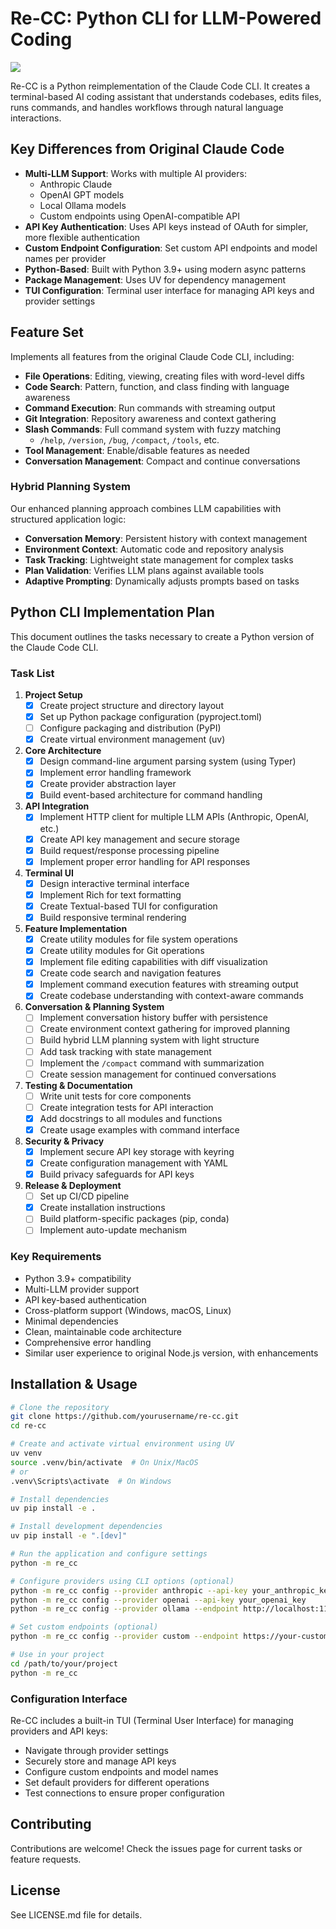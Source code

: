 # Re-CC: Python CLI for LLM-Powered Coding

![](https://img.shields.io/badge/Python-3.9%2B-blue?style=flat-square)

Re-CC is a Python reimplementation of the Claude Code CLI. It creates a terminal-based AI coding assistant that understands codebases, edits files, runs commands, and handles workflows through natural language interactions.

## Key Differences from Original Claude Code

- **Multi-LLM Support**: Works with multiple AI providers:
  - Anthropic Claude
  - OpenAI GPT models
  - Local Ollama models
  - Custom endpoints using OpenAI-compatible API
- **API Key Authentication**: Uses API keys instead of OAuth for simpler, more flexible authentication
- **Custom Endpoint Configuration**: Set custom API endpoints and model names per provider
- **Python-Based**: Built with Python 3.9+ using modern async patterns
- **Package Management**: Uses UV for dependency management
- **TUI Configuration**: Terminal user interface for managing API keys and provider settings

## Feature Set

Implements all features from the original Claude Code CLI, including:

- **File Operations**: Editing, viewing, creating files with word-level diffs
- **Code Search**: Pattern, function, and class finding with language awareness
- **Command Execution**: Run commands with streaming output
- **Git Integration**: Repository awareness and context gathering
- **Slash Commands**: Full command system with fuzzy matching
  - `/help`, `/version`, `/bug`, `/compact`, `/tools`, etc.
- **Tool Management**: Enable/disable features as needed
- **Conversation Management**: Compact and continue conversations

### Hybrid Planning System

Our enhanced planning approach combines LLM capabilities with structured application logic:

- **Conversation Memory**: Persistent history with context management
- **Environment Context**: Automatic code and repository analysis
- **Task Tracking**: Lightweight state management for complex tasks
- **Plan Validation**: Verifies LLM plans against available tools
- **Adaptive Prompting**: Dynamically adjusts prompts based on tasks

## Python CLI Implementation Plan

This document outlines the tasks necessary to create a Python version of the Claude Code CLI.

### Task List

1. **Project Setup**
   - [x] Create project structure and directory layout
   - [x] Set up Python package configuration (pyproject.toml)
   - [ ] Configure packaging and distribution (PyPI)
   - [x] Create virtual environment management (uv)

2. **Core Architecture**
   - [x] Design command-line argument parsing system (using Typer)
   - [x] Implement error handling framework
   - [x] Create provider abstraction layer
   - [x] Build event-based architecture for command handling

3. **API Integration**
   - [x] Implement HTTP client for multiple LLM APIs (Anthropic, OpenAI, etc.)
   - [x] Create API key management and secure storage
   - [x] Build request/response processing pipeline
   - [x] Implement proper error handling for API responses

4. **Terminal UI**
   - [x] Design interactive terminal interface
   - [x] Implement Rich for text formatting
   - [x] Create Textual-based TUI for configuration
   - [x] Build responsive terminal rendering

5. **Feature Implementation**
   - [x] Create utility modules for file system operations
   - [x] Create utility modules for Git operations
   - [x] Implement file editing capabilities with diff visualization
   - [x] Create code search and navigation features
   - [x] Implement command execution features with streaming output
   - [x] Create codebase understanding with context-aware commands

6. **Conversation & Planning System**
   - [ ] Implement conversation history buffer with persistence
   - [ ] Create environment context gathering for improved planning
   - [ ] Build hybrid LLM planning system with light structure
   - [ ] Add task tracking with state management
   - [ ] Implement the `/compact` command with summarization
   - [ ] Create session management for continued conversations

7. **Testing & Documentation**
   - [ ] Write unit tests for core components
   - [ ] Create integration tests for API interaction
   - [x] Add docstrings to all modules and functions
   - [x] Create usage examples with command interface

8. **Security & Privacy**
   - [x] Implement secure API key storage with keyring
   - [x] Create configuration management with YAML
   - [x] Build privacy safeguards for API keys

9. **Release & Deployment**
   - [ ] Set up CI/CD pipeline
   - [x] Create installation instructions
   - [ ] Build platform-specific packages (pip, conda)
   - [ ] Implement auto-update mechanism

### Key Requirements

- Python 3.9+ compatibility
- Multi-LLM provider support
- API key-based authentication
- Cross-platform support (Windows, macOS, Linux)
- Minimal dependencies
- Clean, maintainable code architecture
- Comprehensive error handling
- Similar user experience to original Node.js version, with enhancements

## Installation & Usage

```bash
# Clone the repository
git clone https://github.com/yourusername/re-cc.git
cd re-cc

# Create and activate virtual environment using UV
uv venv
source .venv/bin/activate  # On Unix/MacOS
# or
.venv\Scripts\activate  # On Windows

# Install dependencies
uv pip install -e .

# Install development dependencies
uv pip install -e ".[dev]"

# Run the application and configure settings
python -m re_cc

# Configure providers using CLI options (optional)
python -m re_cc config --provider anthropic --api-key your_anthropic_key
python -m re_cc config --provider openai --api-key your_openai_key
python -m re_cc config --provider ollama --endpoint http://localhost:11434

# Set custom endpoints (optional)
python -m re_cc config --provider custom --endpoint https://your-custom-endpoint/v1 --api-key your_key --model your_model_name

# Use in your project
cd /path/to/your/project
python -m re_cc
```

### Configuration Interface

Re-CC includes a built-in TUI (Terminal User Interface) for managing providers and API keys:

- Navigate through provider settings
- Securely store and manage API keys
- Configure custom endpoints and model names
- Set default providers for different operations
- Test connections to ensure proper configuration

## Contributing

Contributions are welcome! Check the issues page for current tasks or feature requests.

## License

See LICENSE.md file for details.
